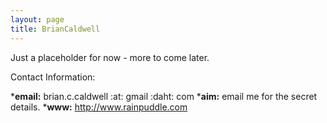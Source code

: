 ```yaml
---
layout: page
title: BrianCaldwell
---
```




Just a placeholder for now - more to come later.

Contact Information:

***email:** brian.c.caldwell :at: gmail :daht: com
***aim:** email me for the secret details.
***www:** http://www.rainpuddle.com

